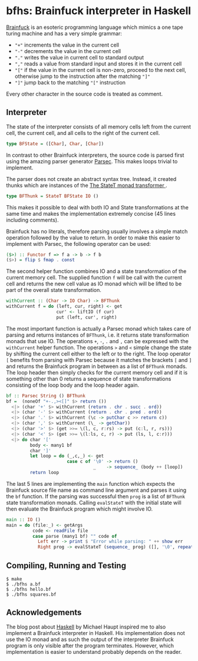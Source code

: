 bfhs: Brainfuck interpreter in Haskell
======================================

[Brainfuck](http://en.wikipedia.org/wiki/Brainfuck) is an esoteric programming
language which mimics a one tape turing machine and has a very simple grammar:

 - `"+"`  increments the value in the current cell
 - `"-"`  decrements the value in the current cell
 - `"."`  writes the value in current cell to standard output
 - `","`  reads a value from standard input and stores it in the current cell
 - `"["`  if the value in the current cell is non-zero, proceed to the next
        cell, otherwise jump to the instruction after the matching `"]"`
 - `"]"`  jump back to the matching `"["` instruction

Every other character in the source code is treated as comment.

Interpreter
-----------

The state of the interpreter consists of all memory cells left from the current
cell, the current cell, and all cells to the right of the current cell.

```haskell
type BFState = ([Char], Char, [Char])
```

In contrast to other Brainfuck interpreters, the source code is parsed first
using the amazing parser generator [Parsec](http://legacy.cs.uu.nl/daan/parsec.html).
This makes loops trivial to implement.

The parser does not create an abstract syntax tree. Instead, it created thunks
which are instances of the [The StateT monad transformer ](http://hackage.haskell.org/package/transformers-0.3.0.0/docs/Control-Monad-Trans-State-Lazy.html#g:2).

```haskell
type BFThunk = StateT BFState IO ()
```

This makes it possible to deal with both IO and State transformations at the
same time and makes the implementation extremely concise (45 lines including
comments).

Brainfuck has no literals, therefore parsing usually involves a simple match
operation followed by the value to return. In order to make this easier to
implement with Parsec, the following operator can be used:

```haskell
($>) :: Functor f => f a -> b -> f b
($>) = flip $ fmap . const
```

The second helper function combines IO and a state transformation of the
current memory cell. The supplied function `f` will be call with the current
cell and returns the new cell value as IO monad which will be lifted to be part
of the overall state transformation.

```haskell
withCurrent :: (Char -> IO Char) -> BFThunk
withCurrent f = do (left, cur, right) <- get
                   cur' <- liftIO (f cur)
                   put (left, cur', right)
```

The most important function is actually a Parsec monad which takes care of
parsing and returns instances of `BFThunk`, i.e. it returns state
transformation monads that use IO. The operations `+`, `-`, `.` and `,` can be
expressed with the `withCurrent` helper function. The operations `>` and `<`
simple change the state by shifting the current cell either to the left or to
the right. The loop operator `[` benefits from parsing with Parsec because it
matches the brackets `[` and `]` and returns the Brainfuck program in between
as a list of `BFThunk` monads. The loop header then simply checks for the
current memory cell and if it is something other than 0 returns a sequence of
state transformations consisting of the loop body and the loop header again.

```haskell
bf :: Parsec String () BFThunk
bf =  (noneOf "+-.,><[]" $> return ())
  <|> (char '+' $> withCurrent (return . chr . succ . ord))
  <|> (char '-' $> withCurrent (return . chr . pred . ord))
  <|> (char '.' $> withCurrent (\c -> putChar c >> return c))
  <|> (char ',' $> withCurrent (\_ -> getChar))
  <|> (char '>' $> (get >>= \(l, c, r:rs) -> put (c:l, r, rs)))
  <|> (char '<' $> (get >>= \(l:ls, c, r) -> put (ls, l, c:r)))
  <|> do char '['
         body <- many1 bf
         char ']'
         let loop = do (_,c,_) <- get
                       case c of '\0' -> return ()
                                 _    -> sequence_ (body ++ [loop])
         return loop
```

The last 5 lines are implementing the `main` function which expects the
Brainfuck source file name as command line argument and parses it using the
`bf` function. If the parsing was successful then `prog` is a list of `BFThunk`
state transformation monads. Calling `evalStateT` with the initial state will
then evaluate the Brainfuck program which might involve IO.

```haskell
main :: IO ()
main = do (file:_) <- getArgs
          code <- readFile file
          case parse (many1 bf) "" code of
            Left err -> print $ "Error while parsing: " ++ show err
            Right prog -> evalStateT (sequence_ prog) ([], '\0', repeat '\0')
```

Compiling, Running and Testing
------------------------------

    $ make
    $ ./bfhs a.bf
    $ ./bfhs hello.bf
    $ ./bfhs squares.bf

Acknowledgements
----------------

The blog post about [Haskell](http://haupz.blogspot.com/2012/10/haskell.html)
by Michael Haupt inspired me to also implement a Brainfuck interpreter in Haskell.
His implementation does not use the IO monad and as such the output of the
interpreter Brainfuck program is only visible after the program terminates.
However, which implementation is easier to understand probably depends on the
reader.
